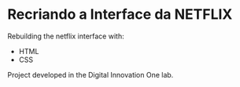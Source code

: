 # Recriando a Interface da NETFLIX

Rebuilding the netflix interface with:
* HTML
* CSS

Project developed in the Digital Innovation One lab.